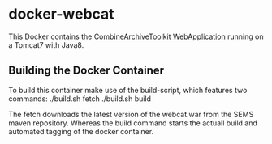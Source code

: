 # docker-webcat
This Docker contains the [CombineArchiveToolkit WebApplication](https://sems.uni-rostock.de/trac/combinearchive-web)
running on a Tomcat7 with Java8.

## Building the Docker Container
To build this container make use of the build-script, which features two commands:
  ./build.sh fetch
  ./build.sh build

The fetch downloads the latest version of the webcat.war from the SEMS maven repository.
Whereas the build command starts the actuall build and automated tagging of the docker container.
